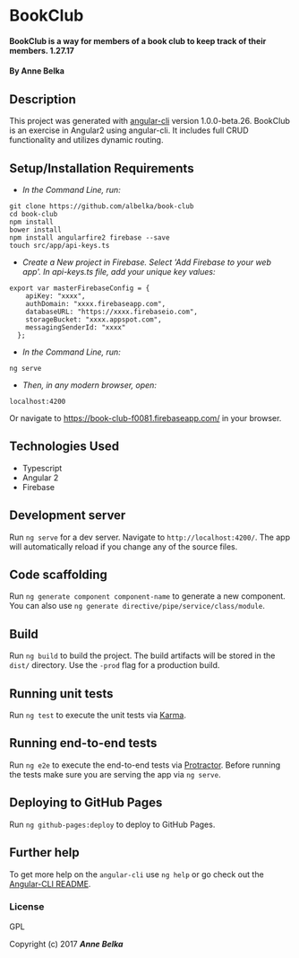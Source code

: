 # BookClub

#### BookClub is a way for members of a book club to keep track of their members. 1.27.17

#### By **Anne Belka**

## Description
This project was generated with [angular-cli](https://github.com/angular/angular-cli) version 1.0.0-beta.26. BookClub is an exercise in Angular2 using angular-cli. It includes full CRUD functionality and utilizes dynamic routing.

## Setup/Installation Requirements

* _In the Command Line, run:_
```
git clone https://github.com/albelka/book-club
cd book-club
npm install
bower install
npm install angularfire2 firebase --save
touch src/app/api-keys.ts
```
* _Create a New project in Firebase. Select 'Add Firebase to your web app'. In api-keys.ts file, add your unique key values:_
```
export var masterFirebaseConfig = {
    apiKey: "xxxx",
    authDomain: "xxxx.firebaseapp.com",
    databaseURL: "https://xxxx.firebaseio.com",
    storageBucket: "xxxx.appspot.com",
    messagingSenderId: "xxxx"
  };
```

* _In the Command Line, run:_
```
ng serve
```
* _Then, in any modern browser, open:_
```
localhost:4200
```
Or navigate to https://book-club-f0081.firebaseapp.com/ in your browser.

## Technologies Used
* Typescript
* Angular 2
* Firebase

## Development server
Run `ng serve` for a dev server. Navigate to `http://localhost:4200/`. The app will automatically reload if you change any of the source files.

## Code scaffolding

Run `ng generate component component-name` to generate a new component. You can also use `ng generate directive/pipe/service/class/module`.

## Build

Run `ng build` to build the project. The build artifacts will be stored in the `dist/` directory. Use the `-prod` flag for a production build.

## Running unit tests

Run `ng test` to execute the unit tests via [Karma](https://karma-runner.github.io).

## Running end-to-end tests

Run `ng e2e` to execute the end-to-end tests via [Protractor](http://www.protractortest.org/).
Before running the tests make sure you are serving the app via `ng serve`.

## Deploying to GitHub Pages

Run `ng github-pages:deploy` to deploy to GitHub Pages.

## Further help

To get more help on the `angular-cli` use `ng help` or go check out the [Angular-CLI README](https://github.com/angular/angular-cli/blob/master/README.md).

### License

GPL

Copyright (c) 2017 **_Anne Belka_**
